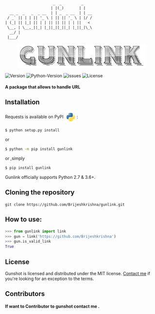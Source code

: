 ```
                      _  _         _    
                     | |(_)       | |   
  __ _  _   _  _ __  | | _  _ __  | | __
 / _` || | | || '_ \ | || || '_ \ | |/ /
| (_| || |_| || | | || || || | | ||   < 
 \__, | \__,_||_| |_||_||_||_| |_||_|\_\
  __/ |                                 
 |___/                                  
```

<p align="center">
  <img width="auto" height="auto" src="https://raw.githubusercontent.com/Brijeshkrishna/gunlink/1d4aa24ec2568a3b18c3bc6c9dd5b26ab76aacf8/gunlink.png">
</p>



![Version](https://img.shields.io/badge/version-1.0.0-blue) ![Python-Version](https://img.shields.io/badge/python-3.9-blue) ![issues](https://img.shields.io/github/issues/Brijeshkrishna/gunlink)  ![License](https://img.shields.io/github/license/brijeshkrishna/gunlink) 

#### A package that allows to handle URL
  
##  Installation
Requests is available on PyPI <img align="center" alt="python" width="40px" src="https://raw.githubusercontent.com/github/explore/80688e429a7d4ef2fca1e82350fe8e3517d3494d/topics/python/python.png" />:

```bash
$ python setup.py install 
```


or
```bash
$ python -m pip install gunlink
```

			
or ,simply 

```bash
$ pip install gunlink
```

Gunlink officially supports Python 2.7 & 3.6+.

## Cloning the repository

``
git clone https://github.com/Brijeshkrishna/gunlink.git
``  

## How to use:

```python
>>> from gunlink import link
>>> gun = link('https://github.com/Brijeshkrishna')
>>> gun.is_valid_link
True
```
 
	
## License

Gunshot is licensed and distributed under the MIT license.  [Contact me](mailto:brijeshkrishnaga@gmail.com)  if you're looking for an exception to the terms. 

## Contributors 
####  If want to Contributor to gunshot contact me .

